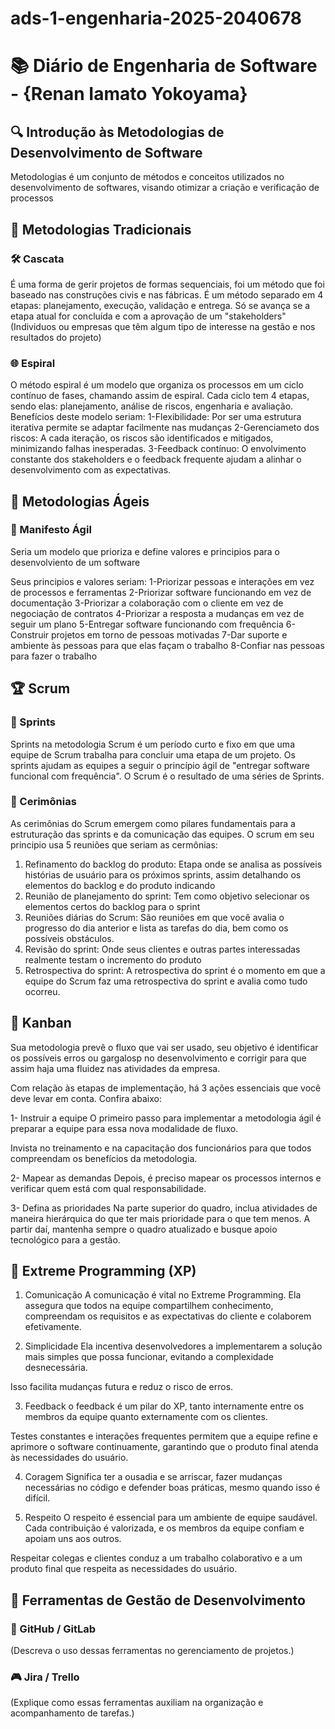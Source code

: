 # ads-1-engenharia-2025-2040678

# 📚 Diário de Engenharia de Software - {Renan Iamato Yokoyama}

## 🔍 Introdução às Metodologias de Desenvolvimento de Software  
Metodologias é um conjunto de métodos e conceitos utilizados no desenvolvimento de softwares, visando otimizar a criação e verificação de processos
## 📖 Metodologias Tradicionais  
### 🛠️ Cascata  
É uma forma de gerir projetos de formas sequenciais, foi um método que foi baseado nas construções civis e nas fábricas.
É um método separado em 4 etapas: planejamento, execução, validação e entrega. Só se avança se a etapa atual for concluída e com a aprovação de um "stakeholders" (Individuos ou empresas que têm algum tipo de interesse na gestão e nos resultados do projeto)



### 🌐 Espiral  
O método espiral é um modelo que organiza os processos em um ciclo contínuo de fases, chamando assim de espiral. Cada ciclo tem 4 etapas, sendo elas: planejamento, análise de riscos, engenharia e avaliação.
Benefícios deste modelo seriam: 
1-Flexibilidade: Por ser uma estrutura iterativa permite se adaptar facilmente nas mudanças
2-Gerenciameto dos riscos:  A cada iteração, os riscos são identificados e mitigados, minimizando falhas inesperadas.
3-Feedback contínuo: O envolvimento constante dos stakeholders e o feedback frequente ajudam a alinhar o desenvolvimento com as expectativas.

## 💪 Metodologias Ágeis  
### 📖 Manifesto Ágil  
Seria um modelo que prioriza e define valores e principios para o desenvolviento de um software

Seus principios e valores seriam: 
1-Priorizar pessoas e interações em vez de processos e ferramentas
2-Priorizar software funcionando em vez de documentação
3-Priorizar a colaboração com o cliente em vez de negociação de contratos
4-Priorizar a resposta a mudanças em vez de seguir um plano
5-Entregar software funcionando com frequência
6-Construir projetos em torno de pessoas motivadas
7-Dar suporte e ambiente às pessoas para que elas façam o trabalho
8-Confiar nas pessoas para fazer o trabalho

## 🏆 Scrum  
### 📅 Sprints  
Sprints na metodologia Scrum é um período curto e fixo em que uma equipe de Scrum trabalha para concluir uma etapa de um projeto.
Os sprints ajudam as equipes a seguir o princípio ágil de "entregar software funcional com frequência". O Scrum é o resultado de uma séries de Sprints.
### 💬 Cerimônias  
As cerimônias do Scrum emergem como pilares fundamentais para a estruturação das sprints e da comunicação das equipes.
O scrum em seu principio usa 5 reuniões que seriam as cermônias:

1. Refinamento do backlog do produto: Etapa onde se analisa as possíveis histórias de usuário para os próximos sprints, assim detalhando os elementos do backlog e do produto indicando
2. Reunião de planejamento do sprint: Tem como objetivo selecionar os elementos certos do backlog para o sprint
3. Reuniões diárias do Scrum: São reuniões em que você avalia o progresso do dia anterior e lista as tarefas do dia, bem como os possíveis obstáculos.
4. Revisão do sprint: Onde seus clientes e outras partes interessadas realmente testam o incremento do produto
5. Retrospectiva do sprint: A retrospectiva do sprint é o momento em que a equipe do Scrum faz uma retrospectiva do sprint e avalia como tudo ocorreu.

## 🎯 Kanban  
Sua metodologia prevê o fluxo que vai ser usado, seu objetivo é identificar os possíveis erros ou gargalosp no desenvolvimento e corrigir para que assim haja uma fluidez nas atividades da empresa.

Com relação às etapas de implementação, há 3 ações essenciais que você deve levar em conta. Confira abaixo:

1- Instruir a equipe
O primeiro passo para implementar a metodologia ágil é preparar a equipe para essa nova modalidade de fluxo.

Invista no treinamento e na capacitação dos funcionários para que todos compreendam os benefícios da metodologia.

2- Mapear as demandas
Depois, é preciso mapear os processos internos e verificar quem está com qual responsabilidade.

3- Defina as prioridades
Na parte superior do quadro, inclua atividades de maneira hierárquica do que ter mais prioridade para o que tem menos. A partir daí, mantenha sempre o quadro atualizado e busque apoio tecnológico para a gestão.
## 🚀 Extreme Programming (XP)  

1. Comunicação 
A comunicação é vital no Extreme Programming. Ela assegura que todos na equipe compartilhem conhecimento, compreendam os requisitos e as expectativas do cliente e colaborem efetivamente. 

2. Simplicidade 
Ela incentiva desenvolvedores a implementarem a solução mais simples que possa funcionar, evitando a complexidade desnecessária. 

Isso facilita mudanças futura e reduz o risco de erros.

3. Feedback o feedback é um pilar do XP, tanto internamente entre os membros da equipe quanto externamente com os clientes. 

Testes constantes e interações frequentes permitem que a equipe refine e aprimore o software continuamente, garantindo que o produto final atenda às necessidades do usuário.

4. Coragem 
Significa ter a ousadia e se arriscar, fazer mudanças necessárias no código e defender boas práticas, mesmo quando isso é difícil. 

5. Respeito 
O respeito é essencial para um ambiente de equipe saudável. Cada contribuição é valorizada, e os membros da equipe confiam e apoiam uns aos outros. 

Respeitar colegas e clientes conduz a um trabalho colaborativo e a um produto final que respeita as necessidades do usuário.

## 🔧 Ferramentas de Gestão de Desenvolvimento  
### 💪 GitHub / GitLab  
(Descreva o uso dessas ferramentas no gerenciamento de projetos.)

### 🎮 Jira / Trello  
(Explique como essas ferramentas auxiliam na organização e acompanhamento de tarefas.)

